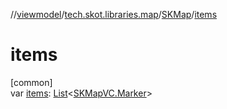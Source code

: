 //[viewmodel](../../../index.md)/[tech.skot.libraries.map](../index.md)/[SKMap](index.md)/[items](items.md)

# items

[common]\
var [items](items.md): [List](https://kotlinlang.org/api/latest/jvm/stdlib/kotlin.collections/-list/index.html)&lt;[SKMapVC.Marker](../../../../viewcontract/viewcontract/tech.skot.libraries.map/-s-k-map-v-c/-marker/index.md)&gt;
